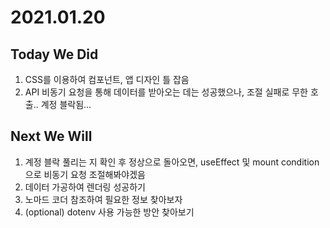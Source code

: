 # 2021.01.20

## Today We Did
1. CSS를 이용하여 컴포넌트, 앱 디자인 틀 잡음
2. API 비동기 요청을 통해 데이터를 받아오는 데는 성공했으나, 조절 실패로 무한 호출.. 계정 블락됨... 


## Next We Will
1. 계정 블락 풀리는 지 확인 후 정상으로 돌아오면, useEffect 및 mount condition으로 비동기 요청 조절해봐야겠음
2. 데이터 가공하여 렌더링 성공하기
3. 노마드 코더 참조하여 필요한 정보 찾아보자
4. (optional) dotenv 사용 가능한 방안 찾아보기
